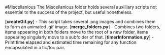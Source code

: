#Miscellanious
The Miscellanious folder holds several auxilliary scripts not essential to the success of the project, but useful nonetheless.

[**createGif.py**] - This script takes several .png images and combines them to form an animated .gif image.
[**merge_folders.py**] - Combines two folders, items appearing in both folders move to the root of a new folder, items appearing singularly move to a subfolder of that.
[**timerInformation.py**] - Print time elapsed and estimated time remaining for any function encapsulated in a tic/toc pair.

